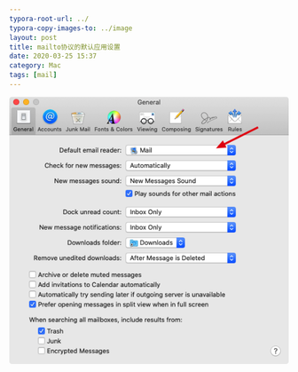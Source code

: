 ```yaml
---
typora-root-url: ../
typora-copy-images-to: ../image
layout: post
title: mailto协议的默认应用设置
date: 2020-03-25 15:37
category: Mac
tags: [mail]
---
```


![image-20200325153753620](/image/image-20200325153753620.png)